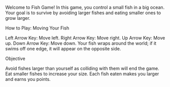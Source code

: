 Welcome to Fish Game!
In this game, you control a small fish in a big ocean. Your goal is to survive by avoiding larger fishes and eating smaller ones to grow larger.

How to Play:
Moving Your Fish

Left Arrow Key: Move left.
Right Arrow Key: Move right.
Up Arrow Key: Move up.
Down Arrow Key: Move down.
Your fish wraps around the world; if it swims off one edge, it will appear on the opposite side.

Objective

Avoid fishes larger than yourself as colliding with them will end the game.
Eat smaller fishes to increase your size. Each fish eaten makes you larger and earns you points.

